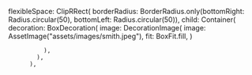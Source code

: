 flexibleSpace: ClipRRect(
            borderRadius: BorderRadius.only(bottomRight: Radius.circular(50),
                  bottomLeft: Radius.circular(50)),
            child: Container(
              decoration: BoxDecoration(
                image: DecorationImage(
                  image: AssetImage("assets/images/smith.jpeg"),
                  fit: BoxFit.fill,
                )
                
              ),
            ),
          ),